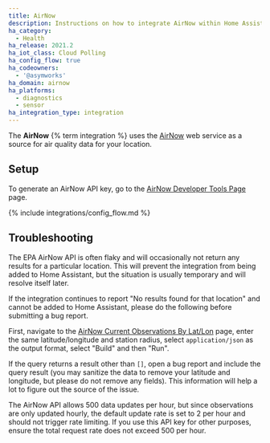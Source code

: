 ```yaml
---
title: AirNow
description: Instructions on how to integrate AirNow within Home Assistant.
ha_category:
  - Health
ha_release: 2021.2
ha_iot_class: Cloud Polling
ha_config_flow: true
ha_codeowners:
  - '@asymworks'
ha_domain: airnow
ha_platforms:
  - diagnostics
  - sensor
ha_integration_type: integration
---
```


The **AirNow** {% term integration %} uses the [AirNow](https://www.airnow.gov/) web service
as a source for air quality data for your location.

## Setup

To generate an AirNow API key, go to the [AirNow Developer Tools Page](https://docs.airnowapi.org/account/request/) page.

{% include integrations/config_flow.md %}

## Troubleshooting

The EPA AirNow API is often flaky and will occasionally not return any results for a particular location. This will prevent the integration from being added to Home Assistant, but the situation is usually temporary and will resolve itself later.

If the integration continues to report "No results found for that location" and cannot be added to Home Assistant, please do the following before submitting a bug report.

First, navigate to the [AirNow Current Observations By Lat/Lon](https://docs.airnowapi.org/CurrentObservationsByLatLon/query) page, enter the same latitude/longitude and station radius, select `application/json` as the output format, select "Build" and then "Run".

If the query returns a result other than `[]`, open a bug report and include the query result (you may sanitize the data to remove your latitude and longitude, but please do not remove any fields). This information will help a lot to figure out the source of the issue.

<div class="note">

The AirNow API allows 500 data updates per hour, but since observations are only updated hourly, the default update rate is set to 2 per hour and should not trigger rate limiting. If you use this API key for other purposes, ensure the total request rate does not exceed 500 per hour.

</div>
